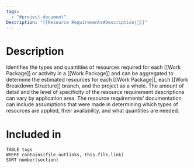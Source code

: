 ```yaml
---
tags:
  - "#project-document"
Description: "[[Resource Requirements#Description|📝]]"
---
```

# Description
Identifies the types and quantities of resources required for each [[Work Package]] or activity in a [[Work Package]] and can be aggregated to determine the estimated resources for each [[Work Package]], each [[Work Breakdown Structure]] branch, and the project as a whole. The amount of detail and the level of specificity of the resource requirement descriptions can vary by application area. The resource requirements’ documentation can include assumptions that were made in determining which types of resources are applied, their availability, and what quantities are needed.
# Included in
```dataview
TABLE tags
WHERE contains(file.outlinks, this.file.link)
SORT number(section)
```

